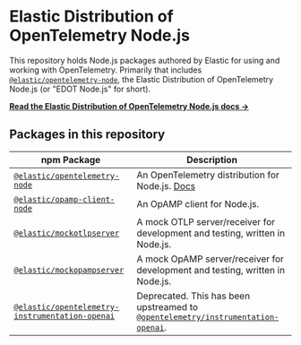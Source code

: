 # Elastic Distribution of OpenTelemetry Node.js

This repository holds Node.js packages authored by Elastic for using
and working with OpenTelemetry. Primarily that includes
[`@elastic/opentelemetry-node`](./packages/opentelemetry-node), the
Elastic Distribution of OpenTelemetry Node.js (or "EDOT Node.js" for short).

[**Read the Elastic Distribution of OpenTelemetry Node.js docs →**](https://www.elastic.co/docs/reference/opentelemetry/edot-sdks/nodejs/index.html)


## Packages in this repository

| npm Package | Description |
| ----------- | ----------- |
| [`@elastic/opentelemetry-node`](./packages/opentelemetry-node/) | An OpenTelemetry distribution for Node.js. [Docs](https://www.elastic.co/docs/reference/opentelemetry/edot-sdks/nodejs/index.html) |
| [`@elastic/opamp-client-node`](./packages/opamp-client-node/) | An OpAMP client for Node.js. |
| [`@elastic/mockotlpserver`](./packages/mockotlpserver/) | A mock OTLP server/receiver for development and testing, written in Node.js. |
| [`@elastic/mockopampserver`](./packages/mockopampserver/) | A mock OpAMP server/receiver for development and testing, written in Node.js. |
| [`@elastic/opentelemetry-instrumentation-openai`](./packages/instrumentation-openai/) | Deprecated. This has been upstreamed to [`@opentelemetry/instrumentation-openai`](https://github.com/open-telemetry/opentelemetry-js-contrib/tree/main/packages/instrumentation-openai/). |
